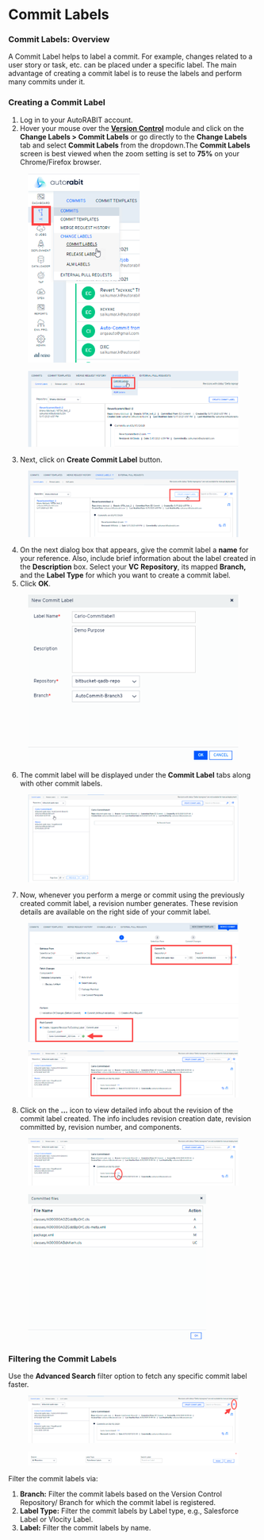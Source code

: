 # Commit Labels

### Commit Labels: Overview <a href="#commit-labels-overview" id="commit-labels-overview"></a>

A Commit Label helps to label a commit. For example, changes related to a user story or task, etc. can be placed under a specific label. The main advantage of creating a commit label is to reuse the labels and perform many commits under it.

### Creating a Commit Label <a href="#creating-a-commit-label" id="creating-a-commit-label"></a>

1. Log in to your AutoRABIT account.
2. Hover your mouse over the [**Version Control**](https://www.autorabit.com/blog/7-tips-for-salesforce-version-control-integration/) module and click on the **Change Labels > Commit Labels** or go directly to the **Change Labels** tab and select **Commit Labels** from the dropdown.The **Commit Labels** screen is best viewed when the zoom setting is set to **75%** on your Chrome/Firefox browser.

<figure><img src="../../../../../.gitbook/assets/image (90) (1) (1).png" alt="" width="225"><figcaption></figcaption></figure>

<figure><img src="../../../../../.gitbook/assets/image (1) (1) (1) (1) (1) (1) (1) (1) (1) (1) (1) (1) (1) (1) (1) (1) (1) (1) (1) (1) (1) (1) (1) (1) (1) (1) (1) (1) (1) (1) (1) (1) (1) (1) (1) (1) (1) (1) (1) (1) (1) (1) (1) (1) (1) (1) (1) (1) (1) (1) (1) (1) (1) (1) (1) (1) (1) (1) (1).png" alt=""><figcaption></figcaption></figure>

3. Next, click on **Create Commit Label** button.

<figure><img src="../../../../../.gitbook/assets/image (2) (1) (1) (1) (1) (1) (1) (1) (1) (1) (1) (1) (1) (1) (1) (1) (1) (1) (1) (1) (1) (1) (1) (1) (1) (1) (1) (1) (1) (1) (1) (1) (1) (1) (1) (1) (1) (1) (1) (1).png" alt=""><figcaption></figcaption></figure>

4. On the next dialog box that appears, give the commit label a **name** for your reference. Also, include brief information about the label created in the **Description** box. Select your **VC** **Repository**, its mapped **Branch,** and the **Label Type** for which you want to create a commit label.
5. Click **OK**.

<figure><img src="../../../../../.gitbook/assets/image (3) (1) (1) (1) (1) (1) (1) (1) (1) (1) (1) (1) (1) (1) (1) (1) (1) (1) (1) (1) (1) (1) (1) (1) (1) (1) (1) (1) (1) (1) (1) (1) (1) (1) (1).png" alt=""><figcaption></figcaption></figure>

6. The commit label will be displayed under the **Commit Label** tabs along with other commit labels.

<figure><img src="../../../../../.gitbook/assets/image (4) (1) (1) (1) (1) (1) (1) (1) (1) (1) (1) (1) (1) (1) (1) (1) (1) (1) (1) (1) (1) (1) (1) (1) (1) (1) (1) (1) (1) (1).png" alt=""><figcaption></figcaption></figure>

7. Now, whenever you perform a merge or commit using the previously created commit label, a revision number generates. These revision details are available on the right side of your commit label.

<figure><img src="../../../../../.gitbook/assets/image (5) (1) (1) (1) (1) (1) (1) (1) (1) (1) (1) (1) (1) (1) (1) (1) (1) (1) (1) (1) (1) (1) (1) (1) (1) (1).png" alt=""><figcaption></figcaption></figure>

<figure><img src="../../../../../.gitbook/assets/image (6) (1) (1) (1) (1) (1) (1) (1) (1) (1) (1) (1) (1) (1) (1) (1) (1) (1) (1) (1) (1) (1).png" alt=""><figcaption></figcaption></figure>

8. Click on the **...** icon to view detailed info about the revision of the commit label created. The info includes revision creation date, revision committed by, revision number, and components.

<figure><img src="../../../../../.gitbook/assets/image (7) (1) (1) (1) (1) (1) (1) (1) (1) (1) (1) (1) (1) (1) (1) (1) (1) (1) (1).png" alt=""><figcaption></figcaption></figure>

<figure><img src="../../../../../.gitbook/assets/image (8) (1) (1) (1) (1) (1) (1) (1) (1) (1) (1) (1) (1) (1) (1) (1) (1) (1).png" alt="" width="359"><figcaption></figcaption></figure>

### Filtering the Commit Labels <a href="#filtering-the-commit-labels" id="filtering-the-commit-labels"></a>

Use the **Advanced Search** filter option to fetch any specific commit label faster.

<figure><img src="../../../../../.gitbook/assets/image (9) (1) (1) (1) (1) (1) (1) (1) (1) (1) (1) (1) (1) (1) (1) (1).png" alt=""><figcaption></figcaption></figure>

<figure><img src="../../../../../.gitbook/assets/image (10) (1) (1) (1) (1) (1) (1) (1) (1) (1) (1) (1) (1) (1).png" alt=""><figcaption></figcaption></figure>

Filter the commit labels via:

1. **Branch:** Filter the commit labels based on the Version Control Repository/ Branch for which the commit label is registered.
2. **Label Type:** Filter the commit labels by Label type, e.g., Salesforce Label or Vlocity Label.
3. **Label:** Filter the commit labels by name.
